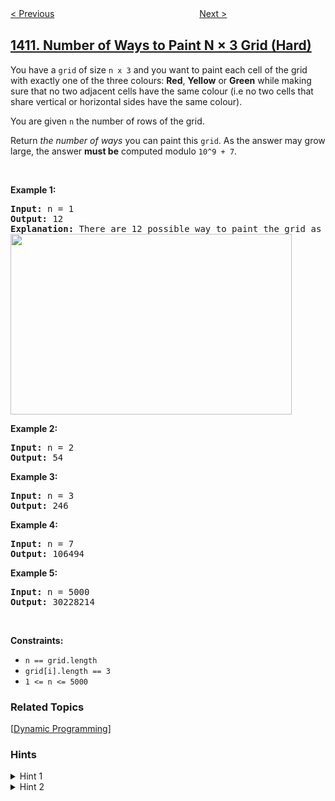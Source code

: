 <!--|This file generated by command(leetcode description); DO NOT EDIT.    |-->
<!--+----------------------------------------------------------------------+-->
<!--|@author    openset <openset.wang@gmail.com>                           |-->
<!--|@link      https://github.com/openset                                 |-->
<!--|@home      https://github.com/openset/leetcode                        |-->
<!--+----------------------------------------------------------------------+-->

[< Previous](../html-entity-parser "HTML Entity Parser")
　　　　　　　　　　　　　　　　
[Next >](../find-the-quiet-students-in-all-exams "Find the Quiet Students in All Exams")

## [1411. Number of Ways to Paint N × 3 Grid (Hard)](https://leetcode.com/problems/number-of-ways-to-paint-n-3-grid "给 N x 3 网格图涂色的方案数")

<p>You have a <code>grid</code> of size <code>n x 3</code> and you want to paint each cell of the grid with exactly&nbsp;one of the three colours: <strong>Red</strong>, <strong>Yellow</strong> or <strong>Green</strong>&nbsp;while making sure that no two adjacent cells have&nbsp;the same colour (i.e no two cells that share vertical or horizontal sides have the same colour).</p>

<p>You are given <code>n</code> the number of rows of the grid.</p>

<p>Return <em>the number of ways</em> you can paint this <code>grid</code>. As the answer may grow large, the answer <strong>must be</strong> computed modulo&nbsp;<code>10^9 + 7</code>.</p>

<p>&nbsp;</p>
<p><strong>Example 1:</strong></p>

<pre>
<strong>Input:</strong> n = 1
<strong>Output:</strong> 12
<strong>Explanation:</strong> There are 12 possible way to paint the grid as shown:
<img alt="" src="https://assets.leetcode.com/uploads/2020/03/26/e1.png" style="width: 450px; height: 289px;" />
</pre>

<p><strong>Example 2:</strong></p>

<pre>
<strong>Input:</strong> n = 2
<strong>Output:</strong> 54
</pre>

<p><strong>Example 3:</strong></p>

<pre>
<strong>Input:</strong> n = 3
<strong>Output:</strong> 246
</pre>

<p><strong>Example 4:</strong></p>

<pre>
<strong>Input:</strong> n = 7
<strong>Output:</strong> 106494
</pre>

<p><strong>Example 5:</strong></p>

<pre>
<strong>Input:</strong> n = 5000
<strong>Output:</strong> 30228214
</pre>

<p>&nbsp;</p>
<p><strong>Constraints:</strong></p>

<ul>
	<li><code>n == grid.length</code></li>
	<li><code>grid[i].length == 3</code></li>
	<li><code>1 &lt;= n &lt;= 5000</code></li>
</ul>

### Related Topics
  [[Dynamic Programming](../../tag/dynamic-programming/README.md)]

### Hints
<details>
<summary>Hint 1</summary>
We will use Dynamic programming approach. we will try all possible configuration.
</details>

<details>
<summary>Hint 2</summary>
Let dp[idx][prev1col][prev2col][prev3col] be the number of ways to color the rows of the grid from idx to n-1 keeping in mind that the previous row (idx - 1) has colors prev1col, prev2col and prev3col. Build the dp array to get the answer.
</details>
